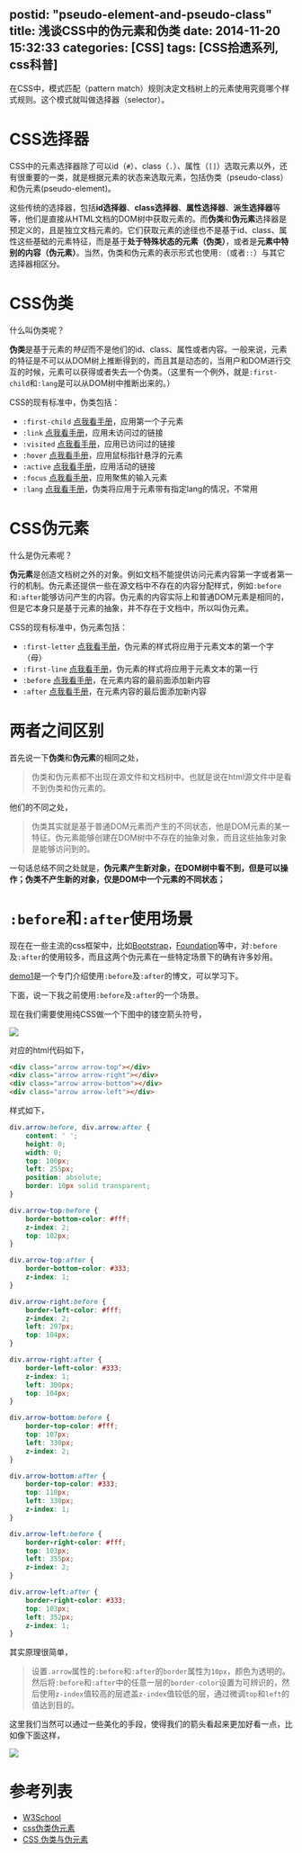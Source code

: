 postid: "pseudo-element-and-pseudo-class"
title: 浅谈CSS中的伪元素和伪类
date: 2014-11-20 15:32:33
categories: [CSS]
tags: [CSS拾遗系列, css科普]
---

在CSS中，模式匹配（pattern match）规则决定文档树上的元素使用究竟哪个样式规则。这个模式就叫做选择器（selector）。

# CSS选择器

CSS中的元素选择器除了可以id（`#`）、class（`.`）、属性（`[]`）选取元素以外，还有很重要的一类，就是根据元素的状态来选取元素，包括伪类（pseudo-class）和伪元素(pseudo-element)。

这些传统的选择器，包括**id选择器**、**class选择器**、**属性选择器**、**派生选择器**等等，他们是直接从HTML文档的DOM树中获取元素的。而**伪类**和**伪元素**选择器是预定义的，且是独立文档元素的。它们获取元素的途径也不是基于id、class、属性这些基础的元素特征，而是基于**处于特殊状态的元素（伪类）**，或者是**元素中特别的内容（伪元素）**。当然，伪类和伪元素的表示形式也使用`:`（或者`::`）与其它选择器相区分。

# CSS伪类

什么叫伪类呢？

**伪类**是基于元素的*特征*而不是他们的id、class、属性或者内容。一般来说，元素的特征是不可以从DOM树上推断得到的，而且其是动态的，当用户和DOM进行交互的时候，元素可以获得或者失去一个伪类。（这里有一个例外，就是`:first-child`和`:lang`是可以从DOM树中推断出来的。）

CSS的现有标准中，伪类包括：

- `:first-child`  [点我看手册](http://www.w3school.com.cn/cssref/selector_first-child.asp)，应用第一个子元素
- `:link`  [点我看手册](http://www.w3school.com.cn/cssref/selector_link.asp)，应用未访问过的链接
- `:visited`  [点我看手册](http://www.w3school.com.cn/cssref/selector_visited.asp)，应用已访问过的链接
- `:hover`  [点我看手册](http://www.w3school.com.cn/cssref/selector_hover.asp)，应用鼠标指针悬浮的元素
- `:active`  [点我看手册](http://www.w3school.com.cn/cssref/selector_active.asp)，应用活动的链接
- `:focus`  [点我看手册](http://www.w3school.com.cn/cssref/selector_focus.asp)，应用聚焦的输入元素
- `:lang`  [点我看手册](http://baike.baidu.com/view/6763494.htm?fr=aladdin)，伪类将应用于元素带有指定lang的情况，不常用

# CSS伪元素

什么是伪元素呢？

**伪元素**是创造文档树之外的对象。例如文档不能提供访问元素内容第一字或者第一行的机制。伪元素还提供一些在源文档中不存在的内容分配样式，例如`:before`和`:after`能够访问产生的内容。伪元素的内容实际上和普通DOM元素是相同的，但是它本身只是基于元素的抽象，并不存在于文档中，所以叫伪元素。

CSS的现有标准中，伪元素包括：

- `:first-letter`  [点我看手册](http://www.w3school.com.cn/cssref/selector_first-letter.asp)，伪元素的样式将应用于元素文本的第一个字（母）
- `:first-line`  [点我看手册](http://www.w3school.com.cn/cssref/selector_first-line.asp)，伪元素的样式将应用于元素文本的第一行
- `:before`  [点我看手册](http://www.w3school.com.cn/cssref/selector_before.asp)，在元素内容的最前面添加新内容
- `:after`  [点我看手册](http://www.w3school.com.cn/cssref/selector_after.asp)，在元素内容的最后面添加新内容

# 两者之间区别

首先说一下**伪类**和**伪元素**的相同之处，

> 伪类和伪元素都不出现在源文件和文档树中。也就是说在html源文件中是看不到伪类和伪元素的。

他们的不同之处，

> 伪类其实就是基于普通DOM元素而产生的不同状态，他是DOM元素的某一特征。伪元素能够创建在DOM树中不存在的抽象对象，而且这些抽象对象是能够访问到的。

一句话总结不同之处就是，**伪元素产生新对象，在DOM树中看不到，但是可以操作；伪类不产生新的对象，仅是DOM中一个元素的不同状态；**

# `:before`和`:after`使用场景

现在在一些主流的css框架中，比如[Bootstrap](http://www.bootcss.com/)，[Foundation](http://foundation.zurb.com/)等中，对`:before`及`:after`的使用较多，而且这两个伪元素在一些特定场景下的确有许多妙用。

[demo1](http://www.jiawin.com/css-before-after/)是一个专门介绍使用`:before`及`:after`的博文，可以学习下。

下面，说一下我之前使用`:before`及`:after`的一个场景。

现在我们需要使用纯CSS做一个下图中的镂空箭头符号，

![](//images0.gejiawen.com/posts/pseudo-element-and-pseudo-class/001.png)

对应的html代码如下，

```html
<div class="arrow arrow-top"></div>
<div class="arrow arrow-right"></div>
<div class="arrow arrow-bottom"></div>
<div class="arrow arrow-left"></div>
```

样式如下，

```css
div.arrow:before, div.arrow:after {
    content: ' ';
    height: 0;
    width: 0;
    top: 100px;
    left: 255px;
    position: absolute;
    border: 10px solid transparent;
}

div.arrow-top:before {
    border-bottom-color: #fff;
    z-index: 2;
    top: 102px;
}

div.arrow-top:after {
    border-bottom-color: #333;
    z-index: 1;
}

div.arrow-right:before {
    border-left-color: #fff;
    z-index: 2;
    left: 297px;
    top: 104px;
}

div.arrow-right:after {
    border-left-color: #333;
    z-index: 1;
    left: 300px;
    top: 104px;
}

div.arrow-bottom:before {
    border-top-color: #fff;
    top: 107px;
    left: 330px;
    z-index: 2;
}

div.arrow-bottom:after {
    border-top-color: #333;
    top: 110px;
    left: 330px;
    z-index: 1;
}

div.arrow-left:before {
    border-right-color: #fff;
    top: 103px;
    left: 355px;
    z-index: 2;
}

div.arrow-left:after {
    border-right-color: #333;
    top: 103px;
    left: 352px;
    z-index: 1;
}
```

其实原理很简单，

> 设置`.arrow`属性的`:before`和`:after`的`border`属性为`10px`，颜色为透明的。然后将`:before`和`:after`中的任意一层的`border-color`设置为可辨识的，然后使用`z-index`值较高的层遮盖`z-index`值较低的层，通过微调`top`和`left`的值达到目的。

这里我们当然可以通过一些美化的手段，使得我们的箭头看起来更加好看一点，比如像下面这样，

![](//images0.gejiawen.com/posts/pseudo-element-and-pseudo-class/002.png)


# 参考列表

- [W3School](http://www.w3school.com.cn/cssref/index.asp)
- [css伪类伪元素](http://www.php100.com/html/webkaifa/DIV_CSS/2008/0820/2231.html)
- [CSS 伪类与伪元素](http://blog.csdn.net/sadfishsc/article/details/7047595)




